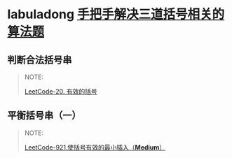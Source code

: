 # labuladong [手把手解决三道括号相关的算法题](https://mp.weixin.qq.com/s?__biz=MzAxODQxMDM0Mw==&mid=2247487246&idx=1&sn=4a514020ce9dc8777e2d1d503188b62b&scene=21#wechat_redirect)

## 判断合法括号串

> NOTE:
>
> [LeetCode-20. 有效的括号](https://leetcode.cn/problems/valid-parentheses/)



## 平衡括号串（一）

> NOTE:
>
> [LeetCode-921.使括号有效的最小插入（**Medium**）](https://leetcode.cn/problems/minimum-add-to-make-parentheses-valid/)

